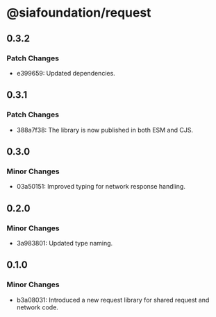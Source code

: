 # @siafoundation/request

## 0.3.2

### Patch Changes

- e399659: Updated dependencies.

## 0.3.1

### Patch Changes

- 388a7f38: The library is now published in both ESM and CJS.

## 0.3.0

### Minor Changes

- 03a50151: Improved typing for network response handling.

## 0.2.0

### Minor Changes

- 3a983801: Updated type naming.

## 0.1.0

### Minor Changes

- b3a08031: Introduced a new request library for shared request and network code.
